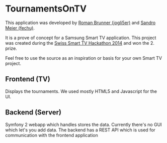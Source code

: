# TournamentsOnTV

This application was developed by [Roman Brunner (jogli5er)](https://github.com/jogli5er) and [Sandro Meier (fechu)](https://github.com/fechu).

It is a prove of concept for a Samsung Smart TV application. This project was created during the [Swiss Smart TV Hackathon 2014](http://www.samsung-hackathon.ch) and won the 2. prize.

Feel free to use the source as an inspiration or basis for your own Smart TV project.

## Frontend (TV)

Displays the tournaments. We used mostly HTML5 and Javascript for the UI.

## Backend (Server)

Symfony 2 webapp which handles stores the data. Currently there's no GUI which let's you add data. The backend has a REST API which is used for communication with the frontend application